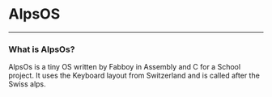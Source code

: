 # AlpsOS
<hr>

### What is AlpsOs?
AlpsOs is a tiny OS written by Fabboy in Assembly and C for a School project. It uses the Keyboard layout from Switzerland and is called after the Swiss alps.
